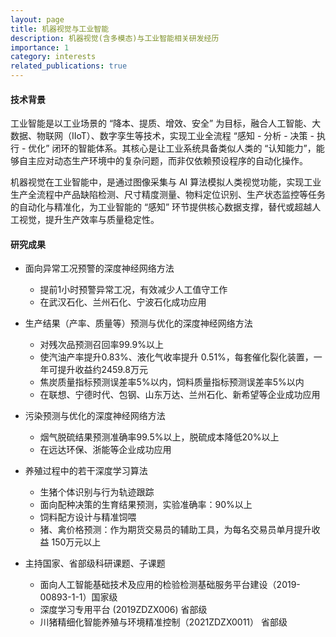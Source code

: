 ```yaml
---
layout: page
title: 机器视觉与工业智能
description: 机器视觉(含多模态)与工业智能相关研发经历
importance: 1
category: interests
related_publications: true
---
```


#### 技术背景
工业智能是以工业场景的 “降本、提质、增效、安全” 为目标，融合人工智能、大数据、物联网（IIoT）、数字孪生等技术，实现工业全流程 “感知 - 分析 - 决策 - 执行 - 优化” 闭环的智能体系。其核心是让工业系统具备类似人类的 “认知能力”，能够自主应对动态生产环境中的复杂问题，而非仅依赖预设程序的自动化操作。

机器视觉在工业智能中，是通过图像采集与 AI 算法模拟人类视觉功能，实现工业生产全流程中产品缺陷检测、尺寸精度测量、物料定位识别、生产状态监控等任务的自动化与精准化，为工业智能的 “感知” 环节提供核心数据支撑，替代或超越人工视觉，提升生产效率与质量稳定性。


#### 研究成果
+ 面向异常工况预警的深度神经网络方法
    - 提前1小时预警异常工况，有效减少人工值守工作
    - 在武汉石化、兰州石化、宁波石化成功应用



+ 生产结果（产率、质量等）预测与优化的深度神经网络方法
    - 对残次品预测召回率99.9%以上
    - 使汽油产率提升0.83%、液化气收率提升 0.51%，每套催化裂化装置，一年可提升收益约2459.8万元
    - 焦炭质量指标预测误差率5%以内，饲料质量指标预测误差率5%以内
    - 在联想、宁德时代、包钢、山东万达、兰州石化、新希望等企业成功应用


+ 污染预测与优化的深度神经网络方法
    - 烟气脱硫结果预测准确率99.5%以上，脱硫成本降低20%以上
    - 在远达环保、浙能等企业成功应用

+ 养殖过程中的若干深度学习算法
    - 生猪个体识别与行为轨迹跟踪
    - 面向配种决策的生育结果预测，实验准确率：90%以上
    - 饲料配方设计与精准饲喂
    - 猪、禽价格预测：作为期货交易员的辅助工具，为每名交易员单月提升收益 150万元以上


+ 主持国家、省部级科研课题、子课题
    - 面向人工智能基础技术及应用的检验检测基础服务平台建设（2019-00893-1-1）国家级
    - 深度学习专用平台 (2019ZDZX006) 省部级
    - 川猪精细化智能养殖与环境精准控制（2021ZDZX0011） 省部级

